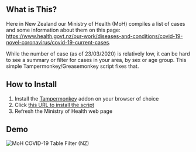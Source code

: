 ## What is This?

Here in New Zealand our Ministry of Health (MoH) compiles a list of cases and some information about them on this page: https://www.health.govt.nz/our-work/diseases-and-conditions/covid-19-novel-coronavirus/covid-19-current-cases.

While the number of case (as of 23/03/2020) is relatively low, it can be hard to see a summary or filter for cases in your area, by sex or age group. This simple Tampermonkey/Greasemonkey script fixes that.

## How to Install

1. Install the [Tampermonkey](https://www.tampermonkey.net/) addon on your browser of choice
2. Click [this URL to install the script](https://github.com/finnito/nz-covid-19-cases-table-filter/raw/master/covid-19-moh-filter.user.js)
3. Refresh the Ministry of Health web page

## Demo

![MoH COVID-19 Table Filter (NZ)](https://raw.githubusercontent.com/finnito/nz-covid-19-cases-table-filter/master/covid-table-filter.gif)
